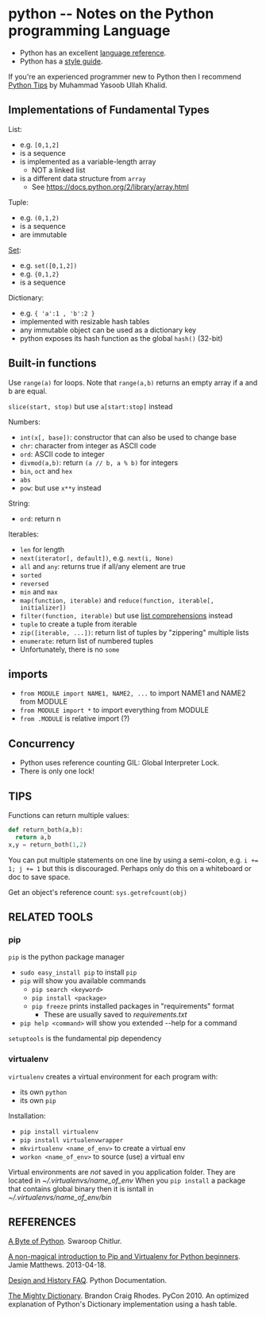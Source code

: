 ---
---

python -- Notes on the Python programming Language
==================================================

- Python has an excellent [language reference](https://docs.python.org/2.7/reference/index.html).
- Python has a [style guide](https://www.python.org/dev/peps/pep-0008/).

If you're an experienced programmer new to Python then I recommend [Python Tips](http://book.pythontips.com/en/latest/) by Muhammad Yasoob Ullah Khalid.

## Implementations of Fundamental Types

List:
- e.g. `[0,1,2]`
- is a sequence
- is implemented as a variable-length array
  - NOT a linked list
- is a different data structure from `array`
  - See https://docs.python.org/2/library/array.html

Tuple:
- e.g. `(0,1,2)`
- is a sequence
- are immutable

[Set](https://docs.python.org/2.7/library/stdtypes.html#set):
- e.g. `set([0,1,2])`
- e.g. `{0,1,2}`
- is a sequence

Dictionary:
- e.g. `{ 'a':1 , 'b':2 }`
- implemented with resizable hash tables
- any immutable object can be used as a dictionary key
- python exposes its hash function as the global `hash()` (32-bit)

## Built-in functions

Use `range(a)` for loops.
Note that `range(a,b)` returns an empty array if a and b are equal.

`slice(start, stop)` but use `a[start:stop]` instead

Numbers:
- `int(x[, base])`: constructor that can also be used to change base
- `chr`: character from integer as ASCII code
- `ord`: ASCII code to integer
- `divmod(a,b)`: return `(a // b, a % b)` for integers
- `bin`, `oct` and `hex`
- `abs`
- `pow`: but use `x**y` instead

String:
- `ord`: return n

Iterables:
- `len` for length
- `next(iterator[, default])`, e.g. `next(i, None)`
- `all` and `any`: returns true if all/any element are true
- `sorted`
- `reversed`
- `min` and `max`
- `map(function, iterable)` and `reduce(function, iterable[, initializer])`
- `filter(function, iterable)` but use [list comprehensions](https://docs.python.org/2.7/tutorial/datastructures.html#list-comprehensions) instead
- `tuple` to create a tuple from iterable
- `zip([iterable, ...])`: return list of tuples by "zippering" multiple lists
- `enumerate`: return list of numbered tuples
- Unfortunately, there is no `some`

## imports

- `from MODULE import NAME1, NAME2, ...` to import NAME1 and NAME2 from MODULE
- `from MODULE import *` to import everything from MODULE
- `from .MODULE` is relative import (?)

## Concurrency

- Python uses reference counting
GIL: Global Interpreter Lock.
- There is only one lock!

## TIPS

Functions can return multiple values:
```python
def return_both(a,b):
  return a,b
x,y = return_both(1,2)
```

You can put multiple statements on one line by using a semi-colon, e.g. `i += 1; j += 1` but this is discouraged.
Perhaps only do this on a whiteboard or doc to save space.

Get an object's reference count: `sys.getrefcount(obj)`

## RELATED TOOLS

### pip

`pip` is the python package manager

- `sudo easy_install pip` to install `pip`
- `pip` will show you available commands
  - `pip search <keyword>`
  - `pip install <package>`
  - `pip freeze` prints installed packages in "requirements" format
    -  These are usually saved to _requirements.txt_
- `pip help <command>` will show you extended --help for a command

`setuptools` is the fundamental pip dependency

### virtualenv

`virtualenv` creates a virtual environment for each program with:
  - its own `python`
  - its own `pip`

Installation:
  - `pip install virtualenv`
  - `pip install virtualenvwrapper`
  - `mkvirtualenv <name_of_env>` to create a virtual env
  - `workon <name_of_env>` to source (use) a virtual env

Virtual environments are _not_ saved in you application folder.
They are located in *~/.virtualenvs/name_of_env*
When you `pip install` a package that contains global binary then it is isntall in *~/.virtualenvs/name_of_env/bin*

## REFERENCES

[A Byte of Python](https://python.swaroopch.com/). Swaroop Chitlur.

[A non-magical introduction to Pip and Virtualenv for Python beginners](https://www.dabapps.com/blog/introduction-to-pip-and-virtualenv-python/). Jamie Matthews. 2013-04-18.

[Design and History FAQ](https://docs.python.org/2/faq/design.html). Python Documentation. 

[The Mighty Dictionary](https://www.youtube.com/watch?v=C4Kc8xzcA68). Brandon Craig Rhodes. PyCon 2010. An optimized explanation of Python's Dictionary implementation using a hash table.
